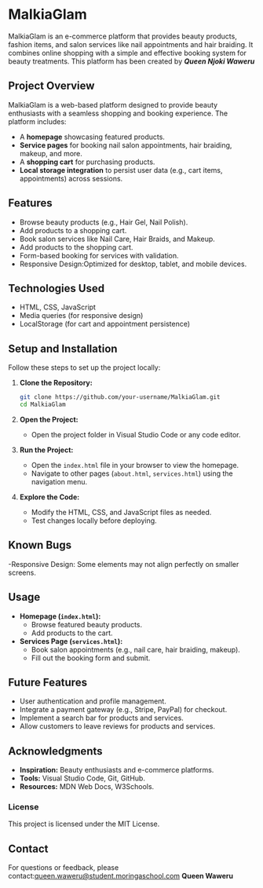# MalkiaGlam

MalkiaGlam is an e-commerce platform that provides beauty products, fashion items, and salon services like nail appointments and hair braiding. It combines online shopping with a simple and effective booking system for beauty treatments. This platform has been created by ***Queen Njoki Waweru***

## Project Overview
MalkiaGlam is a web-based platform designed to provide beauty enthusiasts with a seamless shopping and booking experience. The platform includes:
- A **homepage** showcasing featured products.
- **Service pages** for booking nail salon appointments, hair braiding, makeup, and more.
- A **shopping cart** for purchasing products.
- **Local storage integration** to persist user data (e.g., cart items, appointments) across sessions.

## Features
- Browse beauty products (e.g., Hair Gel, Nail Polish).
- Add products to a shopping cart.
- Book salon services like Nail Care, Hair Braids, and Makeup.
- Add products to the shopping cart.
- Form-based booking for services with validation.
- Responsive Design:Optimized for desktop, tablet, and mobile devices.

## Technologies Used
- HTML, CSS, JavaScript
- Media queries (for responsive design)
- LocalStorage (for cart and appointment persistence)

## **Setup and Installation**
Follow these steps to set up the project locally:

1. **Clone the Repository:**
   ```bash
   git clone https://github.com/your-username/MalkiaGlam.git
   cd MalkiaGlam

2. **Open the Project:**
   - Open the project folder in Visual Studio Code or any code editor.

3. **Run the Project:**
   - Open the `index.html` file in your browser to view the homepage.
   - Navigate to other pages (`about.html`, `services.html`) using the navigation menu.

4. **Explore the Code:**
   - Modify the HTML, CSS, and JavaScript files as needed.
   - Test changes locally before deploying.

## **Known Bugs**
-Responsive Design: Some elements may not align perfectly on smaller screens.
 
## **Usage**
- **Homepage (`index.html`):**
  - Browse featured beauty products.
  - Add products to the cart.
- **Services Page (`services.html`):**
  - Book salon appointments (e.g., nail care, hair braiding, makeup).
  - Fill out the booking form and submit.

## Future Features
- User authentication and profile management.
- Integrate a payment gateway (e.g., Stripe, PayPal) for checkout.
- Implement a search bar for products and services.
- Allow customers to leave reviews for products and services.

## **Acknowledgments**
- **Inspiration:** Beauty enthusiasts and e-commerce platforms.
- **Tools:** Visual Studio Code, Git, GitHub.
- **Resources:** MDN Web Docs, W3Schools.

### License
This project is licensed under the MIT License.

## **Contact**
For questions or feedback, please contact:queen.waweru@student.moringaschool.com
**Queen Waweru**
